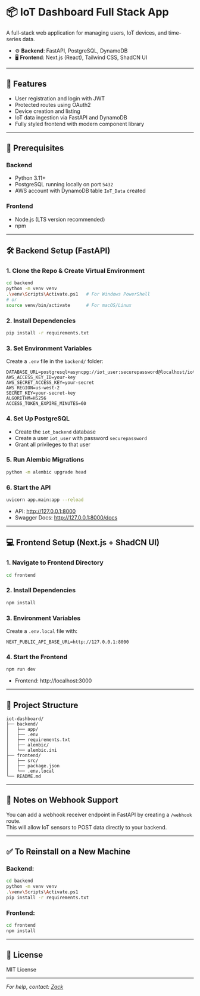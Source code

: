 # 📦 IoT Dashboard Full Stack App

A full-stack web application for managing users, IoT devices, and time-series data.

- ⚙️ **Backend**: FastAPI, PostgreSQL, DynamoDB  
- 🖥️ **Frontend**: Next.js (React), Tailwind CSS, ShadCN UI

---

## 🚀 Features

- User registration and login with JWT
- Protected routes using OAuth2
- Device creation and listing
- IoT data ingestion via FastAPI and DynamoDB
- Fully styled frontend with modern component library

---

## 🧰 Prerequisites

### Backend
- Python 3.11+
- PostgreSQL running locally on port `5432`
- AWS account with DynamoDB table `IoT_Data` created

### Frontend
- Node.js (LTS version recommended)
- npm

---

## 🛠️ Backend Setup (FastAPI)

### 1. Clone the Repo & Create Virtual Environment
```bash
cd backend
python -m venv venv
.\venv\Scripts\Activate.ps1   # For Windows PowerShell
# or
source venv/bin/activate      # For macOS/Linux
```

### 2. Install Dependencies
```bash
pip install -r requirements.txt
```

### 3. Set Environment Variables
Create a `.env` file in the `backend/` folder:

```env
DATABASE_URL=postgresql+asyncpg://iot_user:securepassword@localhost/iot_backend
AWS_ACCESS_KEY_ID=your-key
AWS_SECRET_ACCESS_KEY=your-secret
AWS_REGION=us-west-2
SECRET_KEY=your-secret-key
ALGORITHM=HS256
ACCESS_TOKEN_EXPIRE_MINUTES=60
```

### 4. Set Up PostgreSQL
- Create the `iot_backend` database
- Create a user `iot_user` with password `securepassword`
- Grant all privileges to that user

### 5. Run Alembic Migrations
```bash
python -m alembic upgrade head
```

### 6. Start the API
```bash
uvicorn app.main:app --reload
```

- API: http://127.0.0.1:8000  
- Swagger Docs: http://127.0.0.1:8000/docs

---

## 💻 Frontend Setup (Next.js + ShadCN UI)

### 1. Navigate to Frontend Directory
```bash
cd frontend
```

### 2. Install Dependencies
```bash
npm install
```

### 3. Environment Variables
Create a `.env.local` file with:

```env
NEXT_PUBLIC_API_BASE_URL=http://127.0.0.1:8000
```

### 4. Start the Frontend
```bash
npm run dev
```

- Frontend: http://localhost:3000

---

## 📂 Project Structure

```
iot-dashboard/
├── backend/
│   ├── app/
│   ├── .env
│   ├── requirements.txt
│   ├── alembic/
│   └── alembic.ini
├── frontend/
│   ├── src/
│   ├── package.json
│   └── .env.local
└── README.md
```

---

## 🔐 Notes on Webhook Support

You can add a webhook receiver endpoint in FastAPI by creating a `/webhook` route.  
This will allow IoT sensors to POST data directly to your backend.

---

## ✅ To Reinstall on a New Machine

### Backend:
```bash
cd backend
python -m venv venv
.\venv\Scripts\Activate.ps1
pip install -r requirements.txt
```

### Frontend:
```bash
cd frontend
npm install
```

---

## 📄 License

MIT License

---

_For help, contact: [Zack](mailto:zack@mule-labs.com)_

